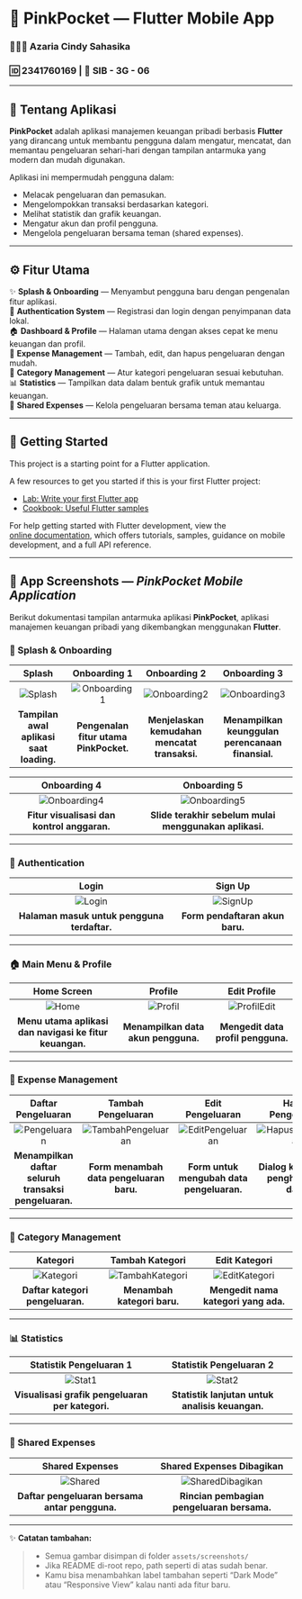 # 💖 PinkPocket — Flutter Mobile App  
### 👩🏻‍💻 Azaria Cindy Sahasika  
### 🆔 2341760169 | 🏫 SIB - 3G - 06  

---

## 📖 Tentang Aplikasi
**PinkPocket** adalah aplikasi manajemen keuangan pribadi berbasis **Flutter** yang dirancang untuk membantu pengguna dalam mengatur, mencatat, dan memantau pengeluaran sehari-hari dengan tampilan antarmuka yang modern dan mudah digunakan.

Aplikasi ini mempermudah pengguna dalam:
- Melacak pengeluaran dan pemasukan.
- Mengelompokkan transaksi berdasarkan kategori.
- Melihat statistik dan grafik keuangan.
- Mengatur akun dan profil pengguna.
- Mengelola pengeluaran bersama teman (shared expenses).

---

## ⚙️ Fitur Utama
✨ **Splash & Onboarding** — Menyambut pengguna baru dengan pengenalan fitur aplikasi.  
🔐 **Authentication System** — Registrasi dan login dengan penyimpanan data lokal.  
🏠 **Dashboard & Profile** — Halaman utama dengan akses cepat ke menu keuangan dan profil.  
💸 **Expense Management** — Tambah, edit, dan hapus pengeluaran dengan mudah.  
🧩 **Category Management** — Atur kategori pengeluaran sesuai kebutuhan.  
📊 **Statistics** — Tampilkan data dalam bentuk grafik untuk memantau keuangan.  
🤝 **Shared Expenses** — Kelola pengeluaran bersama teman atau keluarga.  

---

## 🚀 Getting Started
This project is a starting point for a Flutter application.

A few resources to get you started if this is your first Flutter project:
- [Lab: Write your first Flutter app](https://docs.flutter.dev/get-started/codelab)
- [Cookbook: Useful Flutter samples](https://docs.flutter.dev/cookbook)

For help getting started with Flutter development, view the  
[online documentation](https://docs.flutter.dev/), which offers tutorials, samples, guidance on mobile development, and a full API reference.

---

## 📱 App Screenshots — *PinkPocket Mobile Application*
Berikut dokumentasi tampilan antarmuka aplikasi **PinkPocket**, aplikasi manajemen keuangan pribadi yang dikembangkan menggunakan **Flutter**.

### 🪩 Splash & Onboarding
| Splash | Onboarding 1 | Onboarding 2 | Onboarding 3 |
|:--:|:--:|:--:|:--:|
| ![Splash](assets/screenshots/1.%20Splash%20Screen.png) | ![Onboarding1](assets/screenshots/2.%20Onboarding1.png) | ![Onboarding2](assets/screenshots/3.%20Onboarding2.png) | ![Onboarding3](assets/screenshots/4.%20Onboarding3.png) |
| **Tampilan awal aplikasi saat loading.** | **Pengenalan fitur utama PinkPocket.** | **Menjelaskan kemudahan mencatat transaksi.** | **Menampilkan keunggulan perencanaan finansial.** |

| Onboarding 4 | Onboarding 5 |
|:--:|:--:|
| ![Onboarding4](assets/screenshots/5.%20Onboarding4.png) | ![Onboarding5](assets/screenshots/6.%20Onboarding5.png) |
| **Fitur visualisasi dan kontrol anggaran.** | **Slide terakhir sebelum mulai menggunakan aplikasi.** |

---

### 🔐 Authentication
| Login | Sign Up |
|:--:|:--:|
| ![Login](assets/screenshots/7.%20LogIn.png) | ![SignUp](assets/screenshots/8.%20SignUp.png) |
| **Halaman masuk untuk pengguna terdaftar.** | **Form pendaftaran akun baru.** |

---

### 🏠 Main Menu & Profile
| Home Screen | Profile | Edit Profile |
|:--:|:--:|:--:|
| ![Home](assets/screenshots/9.%20Home%20Screen.png) | ![Profil](assets/screenshots/10.%20Profil.png) | ![ProfilEdit](assets/screenshots/11.%20Profil%20Edit.png) |
| **Menu utama aplikasi dan navigasi ke fitur keuangan.** | **Menampilkan data akun pengguna.** | **Mengedit data profil pengguna.** |

---

### 💸 Expense Management
| Daftar Pengeluaran | Tambah Pengeluaran | Edit Pengeluaran | Hapus Pengeluaran |
|:--:|:--:|:--:|:--:|
| ![Pengeluaran](assets/screenshots/12.%20Pengeluaran.png) | ![TambahPengeluaran](assets/screenshots/14.%20Tambah%20Pengeluaran.png) | ![EditPengeluaran](assets/screenshots/15.%20Edit%20Pengeluaran.png) | ![HapusPengeluaran](assets/screenshots/16.%20Hapus%20Pengeluaran.png) |
| **Menampilkan daftar seluruh transaksi pengeluaran.** | **Form menambah data pengeluaran baru.** | **Form untuk mengubah data pengeluaran.** | **Dialog konfirmasi penghapusan data.** |

---

### 🧩 Category Management
| Kategori | Tambah Kategori | Edit Kategori |
|:--:|:--:|:--:|
| ![Kategori](assets/screenshots/17.%20Kategori.png) | ![TambahKategori](assets/screenshots/18.%20Tambah%20Kategori.png) | ![EditKategori](assets/screenshots/19.%20Edit%20Kategori.png) |
| **Daftar kategori pengeluaran.** | **Menambah kategori baru.** | **Mengedit nama kategori yang ada.** |

---

### 📊 Statistics
| Statistik Pengeluaran 1 | Statistik Pengeluaran 2 |
|:--:|:--:|
| ![Stat1](assets/screenshots/20.%20Statistik%20Pengeluaran.png) | ![Stat2](assets/screenshots/21.%20Statistik%20Pengeluaran2.png) |
| **Visualisasi grafik pengeluaran per kategori.** | **Statistik lanjutan untuk analisis keuangan.** |

---

### 🤝 Shared Expenses
| Shared Expenses | Shared Expenses Dibagikan |
|:--:|:--:|
| ![Shared](assets/screenshots/22.%20Shared%20Expenses.png) | ![SharedDibagikan](assets/screenshots/23.%20Shared%20Expenses%20Dibagikan.png) |
| **Daftar pengeluaran bersama antar pengguna.** | **Rincian pembagian pengeluaran bersama.** |

---

✨ **Catatan tambahan:**
> - Semua gambar disimpan di folder `assets/screenshots/`  
> - Jika README di-root repo, path seperti di atas sudah benar.  
> - Kamu bisa menambahkan label tambahan seperti “Dark Mode” atau “Responsive View” kalau nanti ada fitur baru.
